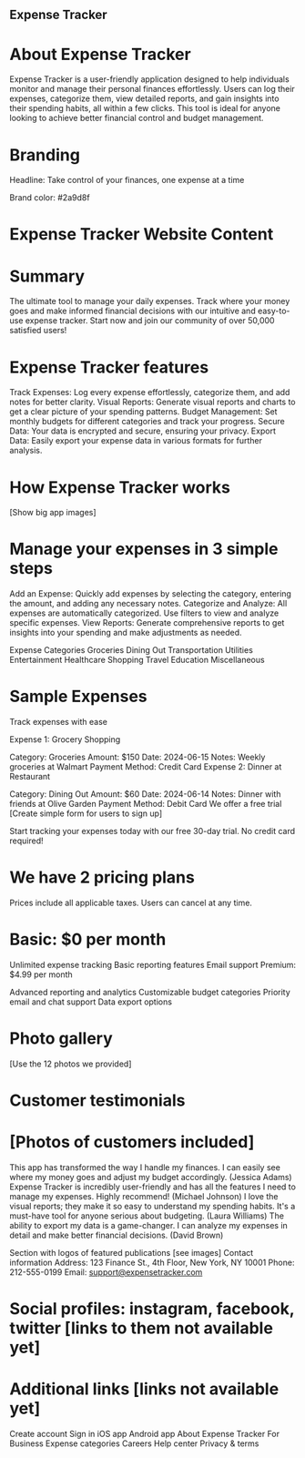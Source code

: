 ## Expense Tracker

# About Expense Tracker

Expense Tracker is a user-friendly application designed to help individuals monitor and manage their personal finances effortlessly. Users can log their expenses, categorize them, view detailed reports, and gain insights into their spending habits, all within a few clicks. This tool is ideal for anyone looking to achieve better financial control and budget management.

# Branding

Headline: Take control of your finances, one expense at a time

Brand color: #2a9d8f

# Expense Tracker Website Content

# Summary

The ultimate tool to manage your daily expenses. Track where your money goes and make informed financial decisions with our intuitive and easy-to-use expense tracker. Start now and join our community of over 50,000 satisfied users!

# Expense Tracker features

Track Expenses: Log every expense effortlessly, categorize them, and add notes for better clarity.
Visual Reports: Generate visual reports and charts to get a clear picture of your spending patterns.
Budget Management: Set monthly budgets for different categories and track your progress.
Secure Data: Your data is encrypted and secure, ensuring your privacy.
Export Data: Easily export your expense data in various formats for further analysis.

# How Expense Tracker works

[Show big app images]

# Manage your expenses in 3 simple steps

Add an Expense: Quickly add expenses by selecting the category, entering the amount, and adding any necessary notes.
Categorize and Analyze: All expenses are automatically categorized. Use filters to view and analyze specific expenses.
View Reports: Generate comprehensive reports to get insights into your spending and make adjustments as needed.

Expense Categories
Groceries
Dining Out
Transportation
Utilities
Entertainment
Healthcare
Shopping
Travel
Education
Miscellaneous

# Sample Expenses

Track expenses with ease

Expense 1: Grocery Shopping

Category: Groceries
Amount: $150
Date: 2024-06-15
Notes: Weekly groceries at Walmart
Payment Method: Credit Card
Expense 2: Dinner at Restaurant

Category: Dining Out
Amount: $60
Date: 2024-06-14
Notes: Dinner with friends at Olive Garden
Payment Method: Debit Card
We offer a free trial
[Create simple form for users to sign up]

Start tracking your expenses today with our free 30-day trial. No credit card required!

# We have 2 pricing plans

Prices include all applicable taxes. Users can cancel at any time.

# Basic: $0 per month

Unlimited expense tracking
Basic reporting features
Email support
Premium: $4.99 per month

Advanced reporting and analytics
Customizable budget categories
Priority email and chat support
Data export options

# Photo gallery

[Use the 12 photos we provided]

# Customer testimonials

# [Photos of customers included]

This app has transformed the way I handle my finances. I can easily see where my money goes and adjust my budget accordingly. (Jessica Adams)
Expense Tracker is incredibly user-friendly and has all the features I need to manage my expenses. Highly recommend! (Michael Johnson)
I love the visual reports; they make it so easy to understand my spending habits. It's a must-have tool for anyone serious about budgeting. (Laura Williams)
The ability to export my data is a game-changer. I can analyze my expenses in detail and make better financial decisions. (David Brown)

Section with logos of featured publications [see images]
Contact information
Address: 123 Finance St., 4th Floor, New York, NY 10001
Phone: 212-555-0199
Email: support@expensetracker.com

# Social profiles: instagram, facebook, twitter [links to them not available yet]

# Additional links [links not available yet]

Create account
Sign in
iOS app
Android app
About Expense Tracker
For Business
Expense categories
Careers
Help center
Privacy & terms
